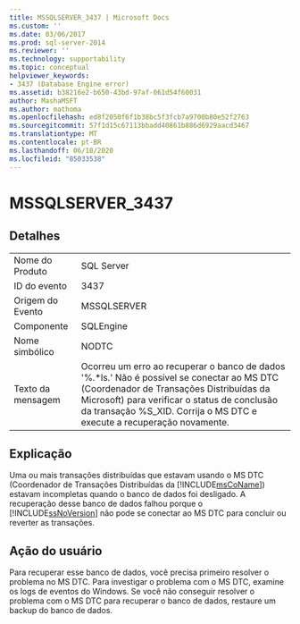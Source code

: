 ```yaml
---
title: MSSQLSERVER_3437 | Microsoft Docs
ms.custom: ''
ms.date: 03/06/2017
ms.prod: sql-server-2014
ms.reviewer: ''
ms.technology: supportability
ms.topic: conceptual
helpviewer_keywords:
- 3437 (Database Engine error)
ms.assetid: b38216e2-b650-43bd-97af-061d54f60031
author: MashaMSFT
ms.author: mathoma
ms.openlocfilehash: ed8f2050f6f1b38bc5f3fcb7a9700b80e52f2763
ms.sourcegitcommit: 57f1d15c67113bbadd40861b886d6929aacd3467
ms.translationtype: MT
ms.contentlocale: pt-BR
ms.lasthandoff: 06/18/2020
ms.locfileid: "85033538"
---
```

# <a name="mssqlserver_3437"></a>MSSQLSERVER_3437
    
## <a name="details"></a>Detalhes  
  
|||  
|-|-|  
|Nome do Produto|SQL Server|  
|ID do evento|3437|  
|Origem do Evento|MSSQLSERVER|  
|Componente|SQLEngine|  
|Nome simbólico|NODTC|  
|Texto da mensagem|Ocorreu um erro ao recuperar o banco de dados '%.*ls.' Não é possível se conectar ao MS DTC (Coordenador de Transações Distribuídas da Microsoft) para verificar o status de conclusão da transação %S_XID. Corrija o MS DTC e execute a recuperação novamente.|  
  
## <a name="explanation"></a>Explicação  
 Uma ou mais transações distribuídas que estavam usando o MS DTC (Coordenador de Transações Distribuídas da [!INCLUDE[msCoName](../../includes/msconame-md.md)]) estavam incompletas quando o banco de dados foi desligado. A recuperação desse banco de dados falhou porque o [!INCLUDE[ssNoVersion](../../includes/ssnoversion-md.md)] não pode se conectar ao MS DTC para concluir ou reverter as transações.  
  
## <a name="user-action"></a>Ação do usuário  
 Para recuperar esse banco de dados, você precisa primeiro resolver o problema no MS DTC. Para investigar o problema com o MS DTC, examine os logs de eventos do Windows. Se você não conseguir resolver o problema com o MS DTC para recuperar o banco de dados, restaure um backup do banco de dados.  
  
  

